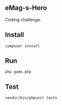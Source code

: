 ## eMag-s-Hero
Coding challenge.

## Install
`composer install`

## Run
`php game.php`

## Test
`vendor/bin/phpunit tests`
